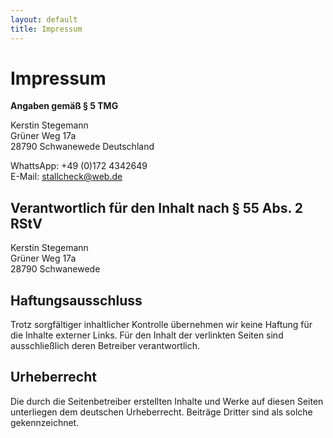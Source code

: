```yaml
---
layout: default
title: Impressum
---
```


# Impressum

**Angaben gemäß § 5 TMG**

Kerstin Stegemann  
Grüner Weg 17a  
28790 Schwanewede 
Deutschland  

WhattsApp: +49 (0)172 4342649  
E-Mail: stallcheck@web.de  

## Verantwortlich für den Inhalt nach § 55 Abs. 2 RStV

Kerstin Stegemann  
Grüner Weg 17a  
28790 Schwanewede

## Haftungsausschluss

Trotz sorgfältiger inhaltlicher Kontrolle übernehmen wir keine Haftung für die Inhalte externer Links. Für den Inhalt der verlinkten Seiten sind ausschließlich deren Betreiber verantwortlich.

## Urheberrecht

Die durch die Seitenbetreiber erstellten Inhalte und Werke auf diesen Seiten unterliegen dem deutschen Urheberrecht. Beiträge Dritter sind als solche gekennzeichnet.
